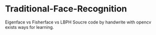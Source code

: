 # Traditional-Face-Recognition
Eigenface vs Fisherface vs LBPH
Soucre code by handwrite with opencv exists ways for learning.
